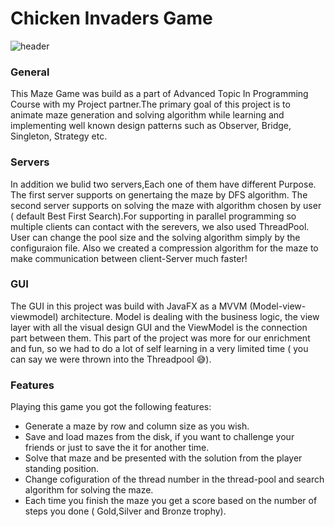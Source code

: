 # Chicken Invaders Game 

![header](https://user-images.githubusercontent.com/55393990/192237491-e5a21492-8313-4700-ba21-c4ff4c4ed5a1.jpg)

### General
This Maze Game was build as a part of Advanced Topic In Programming Course with my Project partner.The primary goal of this project is to animate maze generation and solving algorithm while learning and implementing well known design patterns such as Observer, Bridge, Singleton, Strategy etc.

### Servers
In addition we bulid two servers,Each one of them have different Purpose. The first server supports on genertaing the maze by DFS algorithm. The second server supports on solving the maze with algorithm chosen by user ( default Best First Search).For supporting in parallel programming so multiple clients can contact with the serevers, we also used ThreadPool. User can change the pool size and the solving algorithm simply by the configuraion file. Also we created a compression algorithm for the maze to make communication between client-Server much faster!  

### GUI

The GUI in this project was build with JavaFX as a MVVM (Model-view-viewmodel) architecture. Model is dealing with the business logic, the view layer with all the visual design GUI and the ViewModel is the connection part between them. This part of the project was more for our enrichment and fun, so we had to do a lot of self learning in a very limited time ( you can say we were thrown into the Threadpool :sweat_smile:).

### Features

Playing this game you got the following features:
- Generate a maze by row and column size as you wish.
- Save and load mazes from the disk, if you want to challenge your friends or just to save the it for another time.
- Solve that maze and be presented with the solution from the player standing position.
- Change cofiguration of the thread number in the thread-pool and search algorithm for solving the maze.
- Each time you finish the maze you get a score based on the number of steps you done ( Gold,Silver and Bronze trophy).







 

